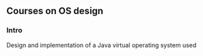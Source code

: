 ## Courses on OS design

### Intro

Design and implementation of a Java virtual operating system used

